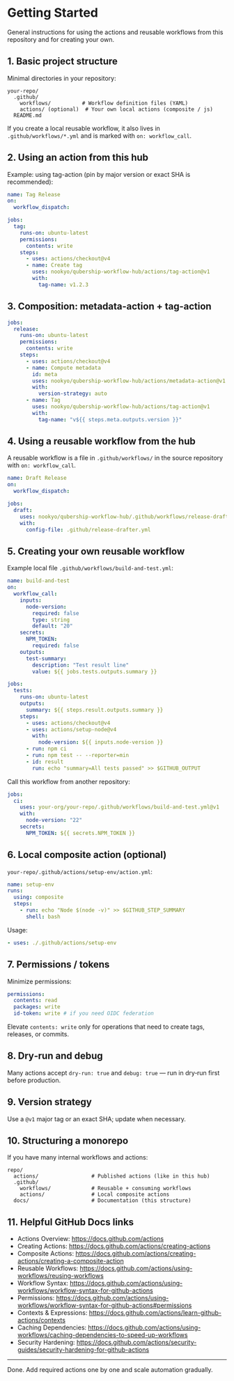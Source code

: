 # Getting Started

General instructions for using the actions and reusable workflows from this repository and for creating your own.

## 1. Basic project structure

Minimal directories in your repository:

```
your-repo/
  .github/
    workflows/          # Workflow definition files (YAML)
    actions/ (optional)  # Your own local actions (composite / js)
  README.md
```

If you create a local reusable workflow, it also lives in `.github/workflows/*.yml` and is marked with `on: workflow_call`.

## 2. Using an action from this hub

Example: using tag-action (pin by major version or exact SHA is recommended):

```yaml
name: Tag Release
on:
  workflow_dispatch:

jobs:
  tag:
    runs-on: ubuntu-latest
    permissions:
      contents: write
    steps:
      - uses: actions/checkout@v4
      - name: Create tag
        uses: nookyo/qubership-workflow-hub/actions/tag-action@v1
        with:
          tag-name: v1.2.3
```

## 3. Composition: metadata-action + tag-action

```yaml
jobs:
  release:
    runs-on: ubuntu-latest
    permissions:
      contents: write
    steps:
      - uses: actions/checkout@v4
      - name: Compute metadata
        id: meta
        uses: nookyo/qubership-workflow-hub/actions/metadata-action@v1
        with:
          version-strategy: auto
      - name: Tag
        uses: nookyo/qubership-workflow-hub/actions/tag-action@v1
        with:
          tag-name: "v${{ steps.meta.outputs.version }}"
```

## 4. Using a reusable workflow from the hub

A reusable workflow is a file in `.github/workflows/` in the source repository with `on: workflow_call`.

```yaml
name: Draft Release
on:
  workflow_dispatch:

jobs:
  draft:
    uses: nookyo/qubership-workflow-hub/.github/workflows/release-drafter.yaml@v1
    with:
      config-file: .github/release-drafter.yml
```

## 5. Creating your own reusable workflow

Example local file `.github/workflows/build-and-test.yml`:

```yaml
name: build-and-test
on:
  workflow_call:
    inputs:
      node-version:
        required: false
        type: string
        default: "20"
    secrets:
      NPM_TOKEN:
        required: false
    outputs:
      test-summary:
        description: "Test result line"
        value: ${{ jobs.tests.outputs.summary }}

jobs:
  tests:
    runs-on: ubuntu-latest
    outputs:
      summary: ${{ steps.result.outputs.summary }}
    steps:
      - uses: actions/checkout@v4
      - uses: actions/setup-node@v4
        with:
          node-version: ${{ inputs.node-version }}
      - run: npm ci
      - run: npm test -- --reporter=min
      - id: result
        run: echo "summary=All tests passed" >> $GITHUB_OUTPUT
```

Call this workflow from another repository:

```yaml
jobs:
  ci:
    uses: your-org/your-repo/.github/workflows/build-and-test.yml@v1
    with:
      node-version: "22"
    secrets:
      NPM_TOKEN: ${{ secrets.NPM_TOKEN }}
```

## 6. Local composite action (optional)

`your-repo/.github/actions/setup-env/action.yml`:

```yaml
name: setup-env
runs:
  using: composite
  steps:
    - run: echo "Node $(node -v)" >> $GITHUB_STEP_SUMMARY
      shell: bash
```

Usage:

```yaml
- uses: ./.github/actions/setup-env
```

## 7. Permissions / tokens

Minimize permissions:

```yaml
permissions:
  contents: read
  packages: write
  id-token: write # if you need OIDC federation
```

Elevate `contents: write` only for operations that need to create tags, releases, or commits.

## 8. Dry‑run and debug

Many actions accept `dry-run: true` and `debug: true` — run in dry‑run first before production.

## 9. Version strategy

Use a `@v1` major tag or an exact SHA; update when necessary.

## 10. Structuring a monorepo

If you have many internal workflows and actions:

```
repo/
  actions/                 # Published actions (like in this hub)
  .github/
    workflows/             # Reusable + consuming workflows
    actions/               # Local composite actions
  docs/                    # Documentation (this structure)
```

## 11. Helpful GitHub Docs links

- Actions Overview: https://docs.github.com/actions
- Creating Actions: https://docs.github.com/actions/creating-actions
- Composite Actions: https://docs.github.com/actions/creating-actions/creating-a-composite-action
- Reusable Workflows: https://docs.github.com/actions/using-workflows/reusing-workflows
- Workflow Syntax: https://docs.github.com/actions/using-workflows/workflow-syntax-for-github-actions
- Permissions: https://docs.github.com/actions/using-workflows/workflow-syntax-for-github-actions#permissions
- Contexts & Expressions: https://docs.github.com/actions/learn-github-actions/contexts
- Caching Dependencies: https://docs.github.com/actions/using-workflows/caching-dependencies-to-speed-up-workflows
- Security Hardening: https://docs.github.com/actions/security-guides/security-hardening-for-github-actions

---

Done. Add required actions one by one and scale automation gradually.
